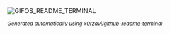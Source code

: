 
<div align="justify">
<picture>
    <source media="(prefers-color-scheme: dark)" srcset="https://i.ibb.co/SDXsqrWb/output-gif.gif">
    <source media="(prefers-color-scheme: light)" srcset="https://i.ibb.co/SDXsqrWb/output-gif.gif">
    <img alt="GIFOS_README_TERMINAL" src="https://i.ibb.co/SDXsqrWb/output-gif.gif">
</picture>

<sub><i>Generated automatically using [x0rzavi/github-readme-terminal](https://github.com/x0rzavi/github-readme-terminal)</i></sub>

</div>
    
